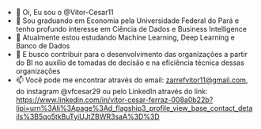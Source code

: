 - 👋 Oi, Eu sou o @Vitor-Cesar11
- 👀 Sou graduando em Economia pela Universidade Federal do Pará e tenho profundo interesse em Ciência de Dados e Business Intelligence
- 🌱 Atualmente estou estudando Machine Learning, Deep Learning e Banco de Dados
- 💞️ E busco contribuir para o desenvolvimento das organizações a partir do BI no auxílio de tomadas de decisão e na eficiência técnica dessas organizações
- 📫 Você pode me encontrar através do email: zarrefvitor11@gmail.com, do instagram @vfcesar29 ou pelo LinkedIn através do link: https://www.linkedin.com/in/vitor-cesar-ferraz-008a0b22b?lipi=urn%3Ali%3Apage%3Ad_flagship3_profile_view_base_contact_details%3B5qo5tkBuTyiUJtZBWR3saA%3D%3D

<!---
Vitor-Cesar11/Vitor-Cesar11 is a ✨ special ✨ repository because its `README.md` (this file) appears on your GitHub profile.
You can click the Preview link to take a look at your changes.
--->
